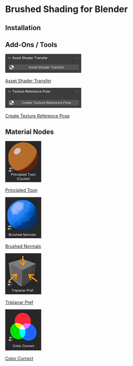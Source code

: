 # Brushed Shading for Blender

## Installation


## Add-Ons / Tools
[![AST](docs/img/shaderTransfer.jpg)](docs/shaderTransfer.html)

[Asset Shader Transfer](docs/shaderTransfer.md)

[![img](docs/img/texRef.jpg)](docs/texRef.md)

[Create Texture Reference Pose](docs/texRef.md)
   
## Material Nodes

[![img](docs/img/toon.jpg)](docs/PrincipledToon.md)

[Principled Toon](docs/PrincipledToon.md)

[![img](docs/img/nor.jpg)](docs/BrushNormals.md)

[Brushed Normals](docs/BrushNormals.md)

[![img](docs/img/tri.jpg)](docs/triPref.md)

[Triplanar Pref](docs/triPref.md)

[![img](docs/img/cc.jpg)](docs/cc.md)

[Color Correct](docs/cc.md)
